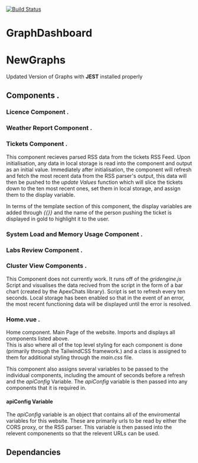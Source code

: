 [![Build Status](https://travis-ci.org/AdamBlunn/NewGraphs.svg?branch=master)](https://travis-ci.org/AdamBlunn/NewGraphs)
# GraphDashboard
# NewGraphs
Updated Version of Graphs with **JEST** installed properly

## Components . 
### Licence Component . 

### Weather Report Component . 

### Tickets Component . 
This component recieves parsed RSS data from the tickets RSS Feed. Upon initialisation, any data in local storage is read into the component and output as an initial value. Immediately after initialisation, the component will refresh and fetch the most recent data from the RSS parser's output, this data will then be pushed to the _update Values_ function which will slice the tickets down to the ten most recent ones, set them in local storage, and assign them to the display variable. 

In terms of the template section of this component, the display variables are added through _{{}}_ and the name of the person pushing the ticket is displayed in gold to highlight it to the user.
### System Load and Memory Usage Component . 

### Labs Review Component . 


### Cluster View Components . 
This Component does not currently work. It runs off of the _gridengine.js_ Script and visualises the data recived from the script in the form of a bar chart (created by the ApexChats library).  Script is set to refresh every ten seconds. Local storage has been enabled so that in the event of an error, the most recent functioning data will be displayed until the error is resolved. 

### Home.vue . 
Home component. Main Page of the website. Imports and displays all components listed above.  
This is also where all of the top level styling for each component is done (primarily through the TailwindCSS framework.) and a class is assigned to them for additional styling through the _main.css_ file.

This component also assigns several variables to be passed to the individual components, including the amount of seconds before a refresh and the _apiConfig_ Variable. The _apiConfig_ variable is then passed into any components that it is required in. 

#### apiConfig Variable
The _apiConfig_ variable is an object that contains all of the enviromental variables for this website. These are primarily urls to be read by either the CORS proxy, or the RSS parser. This variable is then passed into the relevent componenents so that the relevent URLs can be used. 

## Dependancies
